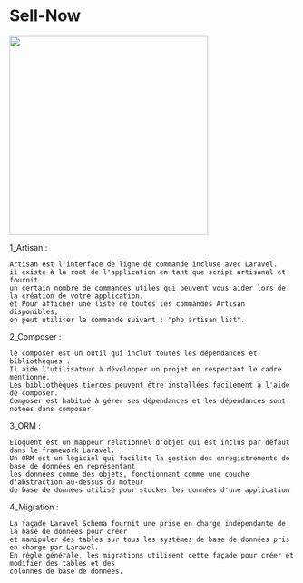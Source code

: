 # Sell-Now
<p>
    <img src="https://laravelnews.imgix.net/images/laravel-featured.png?ixlib=php-3.3.1" width = "350">
</p>
1_Artisan : 

	Artisan est l'interface de ligne de commande incluse avec Laravel. 
	il existe à la root de l'application en tant que script artisanal et fournit 
	un certain nombre de commandes utiles qui peuvent vous aider lors de la création de votre application.
	et Pour afficher une liste de toutes les commandes Artisan disponibles, 
	on peut utiliser la commande suivant : "php artisan list".

2_Composer :

	le composer est un outil qui inclut toutes les dépendances et bibliothèques . 
	Il aide l'utilisateur à développer un projet en respectant le cadre mentionné. 
	Les bibliothèques tierces peuvent être installées facilement à l'aide de composer. 
	Composer est habitué à gérer ses dépendances et les dépendances sont notées dans composer.

3_ORM : 

	Eloquent est un mappeur relationnel d'objet qui est inclus par défaut dans le framework Laravel.
	Un ORM est un logiciel qui facilite la gestion des enregistrements de base de données en représentant 
	les données comme des objets, fonctionnant comme une couche d'abstraction au-dessus du moteur 
	de base de données utilisé pour stocker les données d'une application 

4_Migration : 

	La façade Laravel Schema fournit une prise en charge indépendante de la base de données pour créer
	et manipuler des tables sur tous les systèmes de base de données pris en charge par Laravel. 
	En règle générale, les migrations utilisent cette façade pour créer et modifier des tables et des 
	colonnes de base de données.

    